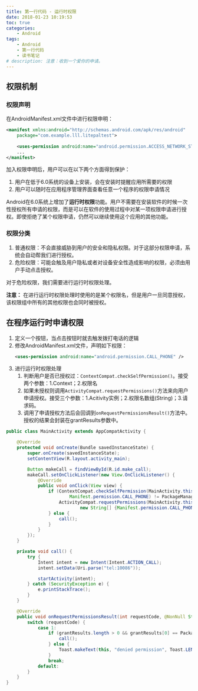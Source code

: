 ```yaml
---
title: 第一行代码 - 运行时权限
date: 2018-01-23 10:19:53
toc: true
categories:
    - Android
tags: 
    - Android
    - 第一行代码
    - 读书笔记
# description: 注意：收到一个爱你的申请。
---
```


## 权限机制

### 权限声明

在AndroidManifest.xml文件中进行权限申明：

```xml
<manifest xmlns:android="http://schemas.android.com/apk/res/android"
    package="com.example.lll.litepaltest">
    
    <uses-permission android:name="android.permission.ACCESS_NETWORK_STATE" />
    ...
</manifest>
```

加入权限申明后，用户可以在以下两个方面得到保护：

1. 用户在低于6.0系统的设备上安装，会在安装时提醒应用所需要的权限
2. 用户可以随时在应用程序管理界面查看任意一个程序的权限申请情况

Android在6.0系统上增加了**运行时权限**功能。用户不需要在安装软件的时候一次性授权所有申请的权限，而是可以在软件的使用过程中对某一项权限申请进行授权。即使拒绝了某个权限申请，仍然可以继续使用这个应用的其他功能。

### 权限分类

1. 普通权限：不会直接威胁到用户的安全和隐私权限。对于这部分权限申请，系统会自动帮我们进行授权。
2. 危险权限：可能会触及用户隐私或者对设备安全性造成影响的权限，必须由用户手动点击授权。

对于危险权限，我们需要进行运行时权限处理。

**注意：** 在进行运行时权限处理时使用的是某个权限名，但是用户一旦同意授权，该权限组中所有的其他权限也会同时被授权。


## 在程序运行时申请权限

1. 定义一个按钮，当点击按钮时就去触发拨打电话的逻辑
2. 修改AndroidManifest.xml文件，声明如下权限：
    ```xml
    <uses-permission android:name="android.permission.CALL_PHONE" />
    ```
3. 进行运行时权限处理
    1. 判断用户是否已授权过：`ContextCompat.checkSelfPermission()`。接受两个参数：1.Context；2.权限名
    2. 如果未授权则调用`ActivityCompat.requestPermissions()`方法来向用户申请授权。接受三个参数：1.Acitivity实例；2.权限名数组(String)；3.请求码。
    3. 调用了申请授权方法后会回调到`onRequestPermissionsResult()`方法中。授权的结果会封装在grantResults参数中。

```java
public class MainActivity extends AppCompatActivity {

    @Override
    protected void onCreate(Bundle savedInstanceState) {
        super.onCreate(savedInstanceState);
        setContentView(R.layout.activity_main);

        Button makeCall = findViewById(R.id.make_call);
        makeCall.setOnClickListener(new View.OnClickListener() {
            @Override
            public void onClick(View view) {
                if (ContextCompat.checkSelfPermission(MainActivity.this,
                        Manifest.permission.CALL_PHONE) != PackageManager.PERMISSION_GRANTED) {
                    ActivityCompat.requestPermissions(MainActivity.this,
                            new String[] {Manifest.permission.CALL_PHONE}, 1);
                } else {
                    call();
                }
            }
        });
    }

    private void call() {
        try {
            Intent intent = new Intent(Intent.ACTION_CALL);
            intent.setData(Uri.parse("tel:10086"));

            startActivity(intent);
        } catch (SecurityException e) {
            e.printStackTrace();
        }
    }

    @Override
    public void onRequestPermissionsResult(int requestCode, @NonNull String[] permissions, @NonNull int[] grantResults) {
        switch (requestCode) {
            case 1:
                if (grantResults.length > 0 && grantResults[0] == PackageManager.PERMISSION_GRANTED) {
                    call();
                } else {
                    Toast.makeText(this, "denied permission", Toast.LENGTH_SHORT).show();
                }
                break;
            default:
        }
    }
}
```